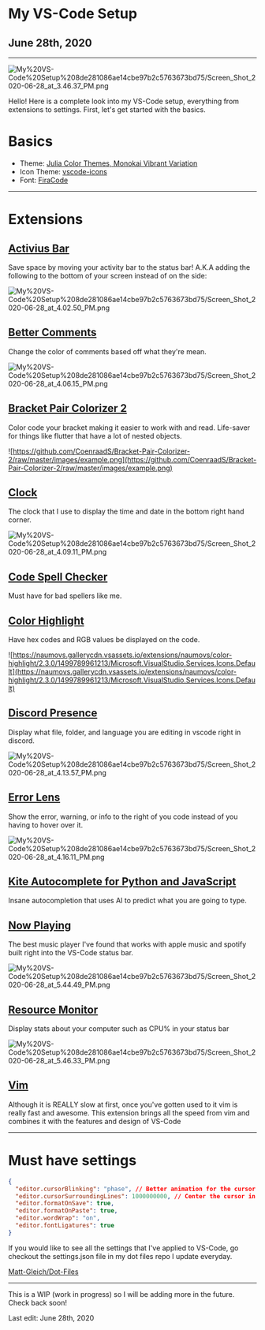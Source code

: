 # My VS-Code Setup

## June 28th, 2020

---

![My%20VS-Code%20Setup%208de281086ae14cbe97b2c5763673bd75/Screen_Shot_2020-06-28_at_3.46.37_PM.png](My%20VS-Code%20Setup%208de281086ae14cbe97b2c5763673bd75/Screen_Shot_2020-06-28_at_3.46.37_PM.png)

Hello! Here is a complete look into my VS-Code setup, everything from extensions to settings. First, let's get started with the basics.

# Basics

- Theme: [Julia Color Themes, Monokai Vibrant Variation](https://marketplace.visualstudio.com/items?itemName=cameronbieganek.julia-color-themes)
- Icon Theme: [vscode-icons](https://marketplace.visualstudio.com/items?itemName=vscode-icons-team.vscode-icons)
- Font: [FiraCode](https://github.com/tonsky/FiraCode)

---

# Extensions

## [Activius Bar](https://marketplace.visualstudio.com/items?itemName=Gruntfuggly.activitusbar)

Save space by moving your activity bar to the status bar! A.K.A adding the following to the bottom of your screen instead of on the side:

![My%20VS-Code%20Setup%208de281086ae14cbe97b2c5763673bd75/Screen_Shot_2020-06-28_at_4.02.50_PM.png](https://s3.us-west-2.amazonaws.com/secure.notion-static.com/32fe4ea0-fee3-4f70-a138-1dfd8298b43e/Screen_Shot_2020-06-28_at_4.02.50_PM.png?X-Amz-Algorithm=AWS4-HMAC-SHA256&X-Amz-Credential=AKIAT73L2G45O3KS52Y5%2F20200803%2Fus-west-2%2Fs3%2Faws4_request&X-Amz-Date=20200803T212029Z&X-Amz-Expires=86400&X-Amz-Signature=9ea00abf8be878384a69981ef699d17a188e25a13ab31c3d75978b0545eb11a2&X-Amz-SignedHeaders=host&response-content-disposition=filename%20%3D%22Screen_Shot_2020-06-28_at_4.02.50_PM.png%22)

## [Better Comments](https://marketplace.visualstudio.com/items?itemName=aaron-bond.better-comments)

Change the color of comments based off what they're mean.

![My%20VS-Code%20Setup%208de281086ae14cbe97b2c5763673bd75/Screen_Shot_2020-06-28_at_4.06.15_PM.png](https://s3.us-west-2.amazonaws.com/secure.notion-static.com/ee73c902-e9a5-4e45-9b26-be68be4efeb1/Screen_Shot_2020-06-28_at_4.06.15_PM.png?X-Amz-Algorithm=AWS4-HMAC-SHA256&X-Amz-Credential=AKIAT73L2G45O3KS52Y5%2F20200803%2Fus-west-2%2Fs3%2Faws4_request&X-Amz-Date=20200803T212015Z&X-Amz-Expires=86400&X-Amz-Signature=dbd5672c470fd58844188e8cf7b64c59543c963fa96ff6cc02f726a7a285c4db&X-Amz-SignedHeaders=host&response-content-disposition=filename%20%3D%22Screen_Shot_2020-06-28_at_4.06.15_PM.png%22)

## [Bracket Pair Colorizer 2](https://marketplace.visualstudio.com/items?itemName=CoenraadS.bracket-pair-colorizer-2)

Color code your bracket making it easier to work with and read. Life-saver for things like flutter that have a lot of nested objects.

![https://github.com/CoenraadS/Bracket-Pair-Colorizer-2/raw/master/images/example.png](https://github.com/CoenraadS/Bracket-Pair-Colorizer-2/raw/master/images/example.png)

## [Clock](https://marketplace.visualstudio.com/items?itemName=jameslan.yaclock)

The clock that I use to display the time and date in the bottom right hand corner.

![My%20VS-Code%20Setup%208de281086ae14cbe97b2c5763673bd75/Screen_Shot_2020-06-28_at_4.09.11_PM.png](https://s3.us-west-2.amazonaws.com/secure.notion-static.com/d8d2f3fc-9070-45f6-a7ae-f91f80fdb208/Screen_Shot_2020-06-28_at_4.09.11_PM.png?X-Amz-Algorithm=AWS4-HMAC-SHA256&X-Amz-Credential=AKIAT73L2G45O3KS52Y5%2F20200803%2Fus-west-2%2Fs3%2Faws4_request&X-Amz-Date=20200803T211944Z&X-Amz-Expires=86400&X-Amz-Signature=2f76b656ab7ff81e7ad76d667b9d3f29778d0b4bef2afd682febaf86df22c4f8&X-Amz-SignedHeaders=host&response-content-disposition=filename%20%3D%22Screen_Shot_2020-06-28_at_4.09.11_PM.png%22)

## [Code Spell Checker](https://marketplace.visualstudio.com/items?itemName=streetsidesoftware.code-spell-checker)

Must have for bad spellers like me.

## [Color Highlight](https://marketplace.visualstudio.com/items?itemName=naumovs.color-highlight)

Have hex codes and RGB values be displayed on the code.

![https://naumovs.gallerycdn.vsassets.io/extensions/naumovs/color-highlight/2.3.0/1499789961213/Microsoft.VisualStudio.Services.Icons.Default](https://naumovs.gallerycdn.vsassets.io/extensions/naumovs/color-highlight/2.3.0/1499789961213/Microsoft.VisualStudio.Services.Icons.Default)

## [Discord Presence](https://marketplace.visualstudio.com/items?itemName=icrawl.discord-vscode)

Display what file, folder, and language you are editing in vscode right in discord.

![My%20VS-Code%20Setup%208de281086ae14cbe97b2c5763673bd75/Screen_Shot_2020-06-28_at_4.13.57_PM.png](https://s3.us-west-2.amazonaws.com/secure.notion-static.com/a8493898-e6d6-4514-925a-d12e1a8f2995/Screen_Shot_2020-06-28_at_4.13.57_PM.png?X-Amz-Algorithm=AWS4-HMAC-SHA256&X-Amz-Credential=AKIAT73L2G45O3KS52Y5%2F20200803%2Fus-west-2%2Fs3%2Faws4_request&X-Amz-Date=20200803T211838Z&X-Amz-Expires=86400&X-Amz-Signature=c46417ecb28ad8a6a9525ee73c8a181ea51f56778283e032f88a65c490910100&X-Amz-SignedHeaders=host&response-content-disposition=filename%20%3D%22Screen_Shot_2020-06-28_at_4.13.57_PM.png%22)

## [Error Lens](https://marketplace.visualstudio.com/items?itemName=usernamehw.errorlens)

Show the error, warning, or info to the right of you code instead of you having to hover over it.

![My%20VS-Code%20Setup%208de281086ae14cbe97b2c5763673bd75/Screen_Shot_2020-06-28_at_4.16.11_PM.png](https://s3.us-west-2.amazonaws.com/secure.notion-static.com/554c6285-4ee0-4636-90fd-ca5bdd751bdf/Screen_Shot_2020-06-28_at_4.16.11_PM.png?X-Amz-Algorithm=AWS4-HMAC-SHA256&X-Amz-Credential=AKIAT73L2G45O3KS52Y5%2F20200803%2Fus-west-2%2Fs3%2Faws4_request&X-Amz-Date=20200803T211821Z&X-Amz-Expires=86400&X-Amz-Signature=5cea584ad4aedfd13bba6d9ce29b290a284e81eda2e018ba6ecb98da8f110ca7&X-Amz-SignedHeaders=host&response-content-disposition=filename%20%3D%22Screen_Shot_2020-06-28_at_4.16.11_PM.png%22)

## [Kite Autocomplete for Python and JavaScript](https://marketplace.visualstudio.com/items?itemName=kiteco.kite)

Insane autocompletion that uses AI to predict what you are going to type.

## [Now Playing](https://marketplace.visualstudio.com/items?itemName=spywhere.now-playing)

The best music player I've found that works with apple music and spotify built right into the VS-Code status bar.

![My%20VS-Code%20Setup%208de281086ae14cbe97b2c5763673bd75/Screen_Shot_2020-06-28_at_5.44.49_PM.png](https://s3.us-west-2.amazonaws.com/secure.notion-static.com/26fd2d34-5674-4ddb-bdde-be70f7d74da4/Screen_Shot_2020-06-28_at_5.44.49_PM.png?X-Amz-Algorithm=AWS4-HMAC-SHA256&X-Amz-Credential=AKIAT73L2G45O3KS52Y5%2F20200803%2Fus-west-2%2Fs3%2Faws4_request&X-Amz-Date=20200803T211609Z&X-Amz-Expires=86400&X-Amz-Signature=6fdf17cbc4ac1d5b8a02113d2baeacec3093035b9417f44e84143fdd31e79b79&X-Amz-SignedHeaders=host&response-content-disposition=filename%20%3D%22Screen_Shot_2020-06-28_at_5.44.49_PM.png%22)

## [Resource Monitor](https://marketplace.visualstudio.com/items?itemName=mutantdino.resourcemonitor)

Display stats about your computer such as CPU% in your status bar

![My%20VS-Code%20Setup%208de281086ae14cbe97b2c5763673bd75/Screen_Shot_2020-06-28_at_5.46.33_PM.png](https://s3.us-west-2.amazonaws.com/secure.notion-static.com/5f34f1df-cbaf-499b-ae0b-04879347e619/Screen_Shot_2020-06-28_at_5.46.33_PM.png?X-Amz-Algorithm=AWS4-HMAC-SHA256&X-Amz-Credential=AKIAT73L2G45O3KS52Y5%2F20200803%2Fus-west-2%2Fs3%2Faws4_request&X-Amz-Date=20200803T211554Z&X-Amz-Expires=86400&X-Amz-Signature=99f4bf45d498fe33fd400d211be4a4614a209e4e7bcec117f0e145f19aca7dce&X-Amz-SignedHeaders=host&response-content-disposition=filename%20%3D%22Screen_Shot_2020-06-28_at_5.46.33_PM.png%22)

## [Vim](https://marketplace.visualstudio.com/items?itemName=vscodevim.vim)

Although it is REALLY slow at first, once you've gotten used to it vim is really fast and awesome. This extension brings all the speed from vim and combines it with the features and design of VS-Code

---

# Must have settings

```json
{
  "editor.cursorBlinking": "phase", // Better animation for the cursor blink
  "editor.cursorSurroundingLines": 1000000000, // Center the cursor in the screen
  "editor.formatOnSave": true,
  "editor.formatOnPaste": true,
  "editor.wordWrap": "on",
  "editor.fontLigatures": true
}
```

If you would like to see all the settings that I've applied to VS-Code, go checkout the settings.json file in my dot files repo I update everyday.

[Matt-Gleich/Dot-Files](https://github.com/Matt-Gleich/Dot-Files)

---

This is a WIP (work in progress) so I will be adding more in the future. Check back soon!

Last edit: June 28th, 2020
